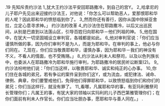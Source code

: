 .19 
先知斥责约沙法 
1_犹大王约沙法平安回耶路撒冷，到自己的宫Y。 2_哈拿尼的儿子耶户先见出来迎接约沙法王，对他说：「你怎么可以帮助恶人，爱那恨耶和华的人呢？因此耶和华的愤怒临到你了。 3_然而你还有善行，因你从国中除掉亚舍拉，立定心意寻求神。」 
约沙法的改革 
4_约沙法住在耶路撒冷，以后又出巡民间，从别是巴直到以法莲山区，引导百姓归向耶和华－他们列祖的神。 5_他在国中，在犹大一切坚固城设立审判官，各城都是如此。 6_他对审判官说：「你们应当谨慎所做的事，因为你们审判不是为人，而是为耶和华。在审判的事上，他必与你们同在。 7_现在，你们应当敬畏耶和华，谨慎办事，因为耶和华－我们的神没有不义，不看人的情面，也不受贿赂。」 
8_约沙法从利未人和祭司，以及以色列族长中，也委派人在耶路撒冷为耶和华施行审判，为耶路撒冷的居民听讼断案(2)。 9_约沙法吩咐他们说：「你们当这样，以敬畏耶和华、诚实和纯正的心办事。 10_你们住在各城的弟兄，若有争讼的案件呈到你们这Y，或为流血，或犯律法、诫命、律例、典章，你们要警戒他们，免得他们得罪耶和华，以致愤怒临到你们和你们的弟兄；你们当这样行，就没有罪了。 11_看哪，凡属耶和华的事，有亚玛利雅祭司长管理你们；凡属王的事，有犹大家的领袖以实玛利的儿子西巴第雅管理你们；在你们面前有利未人作官长。你们应当壮胆办事，愿耶和华与善人同在。」 
.